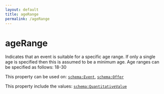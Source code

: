```yaml
---
layout: default
title: ageRange
permalink: /ageRange
---
```


# ageRange
Indicates that an event is suitable for a specific age range. If only a single age is specified then this is assumed to be a minimum age. Age ranges can be specified as follows: 18-30

This property can be used on: [`schema:Event`](https://schema.org/Event), [`schema:Offer`](https://schema.org/Offer)

This property include the values: [`schema:QuantitativeValue`](https://schema.org/QuantitativeValue)
